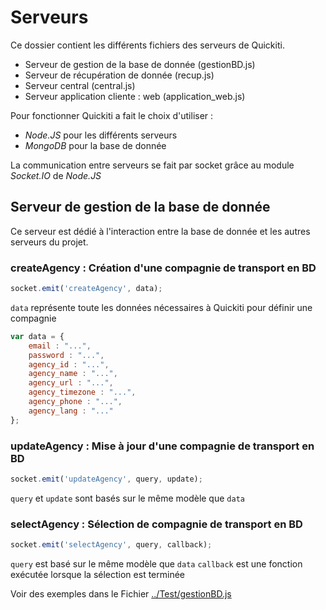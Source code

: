 # Serveurs
Ce dossier contient les différents fichiers des serveurs de Quickiti.
* Serveur de gestion de la base de donnée (gestionBD.js)
* Serveur de récupération de donnée (recup.js)
* Serveur central (central.js)
* Serveur application cliente : web (application_web.js)

Pour fonctionner Quickiti a fait le choix d'utiliser :
* *Node.JS* pour les différents serveurs
* *MongoDB* pour la base de donnée

La communication entre serveurs se fait par socket grâce au module *Socket.IO* de *Node.JS* 

## Serveur de gestion de la base de donnée
Ce serveur est dédié à l'interaction entre la base de donnée et les autres serveurs du projet.

### createAgency : Création d'une compagnie de transport en BD
``` js
socket.emit('createAgency', data);
```
`data` représente toute les données nécessaires à Quickiti pour définir une compagnie
``` js
var data = {
    email : "...",
    password : "...",
    agency_id : "...",
    agency_name : "...",
    agency_url : "...",
    agency_timezone : "...",
    agency_phone : "...",
    agency_lang : "..."
};
```
### updateAgency : Mise à jour d'une compagnie de transport en BD
``` js
socket.emit('updateAgency', query, update);
```
`query` et `update` sont basés sur le même modèle que `data`
### selectAgency : Sélection de compagnie de transport en BD
``` js
socket.emit('selectAgency', query, callback);
```
`query` est basé sur le même modèle que `data`
`callback` est une fonction exécutée lorsque la sélection est terminée

Voir des exemples dans le Fichier [../Test/gestionBD.js](../Test/gestionBD.js)
